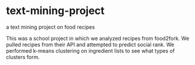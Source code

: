 # text-mining-project
a text mining project on food recipes

This was a school project in which we analyzed recipes from food2fork. 
We pulled recipes from their API and attempted to predict social rank.
We performed k-means clustering on ingredient lists to see what types of clusters form.
